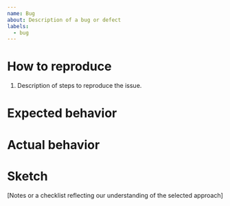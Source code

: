 ```yaml
---
name: Bug
about: Description of a bug or defect
labels:
  - bug
---
```


<!-- description of the issue, please including any relevant information:
  - version
  - environment
  - component
  - error logs
  - stack trace -->

# How to reproduce

1. Description of steps to reproduce the issue.

# Expected behavior

<!-- description of what you expected to happen. -->

# Actual behavior

<!-- description of what actually happened. -->

# Sketch

[Notes or a checklist reflecting our understanding of the selected approach]
